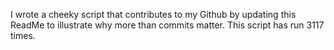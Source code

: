 I wrote a cheeky script that contributes to my Github by updating this ReadMe to illustrate why more than commits matter. This script has run 3117 times.